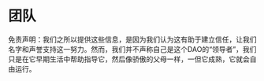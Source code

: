 # 团队

免责声明：我们之所以提供这些信息，是因为我们认为这有助于建立信任，让我们名字和声誉支持这一努力。然而，我们并不声称自己是这个DAO的“领导者”，我们只是在它早期生活中帮助指导它，然后像骄傲的父母一样，一但它成熟，它就会自由运行。
